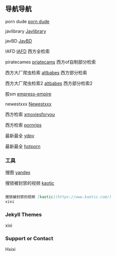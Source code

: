 ## 导航导航

porn dude [porn dude](https://theporndude.com/) 

javlibrary [Javlibrary](https://www.javlibrary.com/cn/) 

javBD [JavBD](https://javdb36.com/) 

IAFD [IAFD](https://www.iafd.com/)  西方全检索

piratecames [priatecams](https://piratecams.com/)  西方of自制部分检索

西方大厂爬虫检索 [altbabes](http://altbabes.net/)  西方部分检索

西方大厂爬虫检索2 [altbabes](https://risquesluts.com/)  西方部分检索2

胶sm [empress-empire](https://www.empress-empire.com/)  

newestxxx [Newestxxx](https://newestxxx.com/)  

西方检索 [xmoviesforyou](https://xmoviesforyou.com/)

西方检索 [pornrips](https://pornorips.com/)

最新最全 [ydpv](https://yourdailypornvideos.ws/)

最新最全 [hotporn](https://www.hotpornfile.org/)


### 工具

搜图 [yandex](https://yandex.com/)  

搜锁被封禁的视频 [kaotic](https://www.kaotic.com/) 

```markdown

搜锁被封禁的视频 [kaotic](https://www.kaotic.com/) 
xixi


```

### Jekyll Themes

xixi
### Support or Contact

Hxixi
